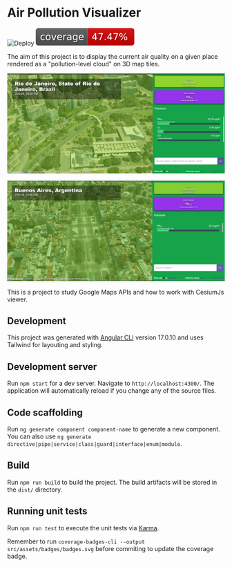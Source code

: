 # Air Pollution Visualizer

![Deploy](https://github.com/Sanscripter/air-aware/actions/workflows/firebase-hosting-merge.yml/badge.svg)
![Coverage](src/assets/badges/badges.svg)

The aim of this project is to display the current air quality on a given place rendered as a "pollution-level cloud" on 3D map tiles.

![Buenos Aires](src/assets/images/image.png)

![Rio de Janeiro](src/assets/images/image-1.png)

This is a project to study Google Maps APIs and how to work with CesiumJs viewer.

## Development

This project was generated with [Angular CLI](https://github.com/angular/angular-cli) version 17.0.10 and uses Tailwind for layouting and styling.

## Development server

Run `npm start` for a dev server. Navigate to `http://localhost:4300/`. The application will automatically reload if you change any of the source files.

## Code scaffolding

Run `ng generate component component-name` to generate a new component. You can also use `ng generate directive|pipe|service|class|guard|interface|enum|module`.

## Build

Run `npm run build` to build the project. The build artifacts will be stored in the `dist/` directory.

## Running unit tests

Run `npm run test` to execute the unit tests via [Karma](https://karma-runner.github.io).

Remember to run `coverage-badges-cli --output src/assets/badges/badges.svg` before commiting to update the coverage badge.


